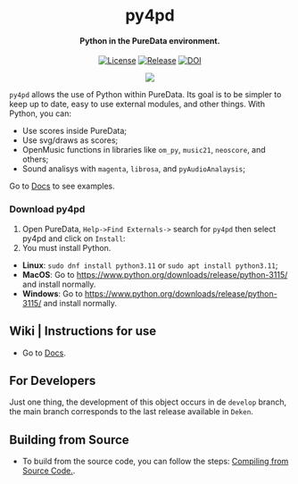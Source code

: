 <p align="center">
  <h1 align="center">py4pd</h1>
  <h4 align="center">Python in the PureData environment.</h4>
</p>
<p align="center">
    <a href="https://github.com/plugdata-team/plugdata/blob/main/LICENSE"><img src="https://img.shields.io/badge/license-GPL--v3-blue.svg" alt="License"></a>
    <a href="https://github.com/charlesneimog/py4pd/releases/latest"><img src="https://img.shields.io/github/release/charlesneimog/py4pd.svg?include_prereleases" alt="Release"></a>
    <a href="https://doi.org/10.5281/zenodo.10247117"><img src="https://zenodo.org/badge/DOI/10.5281/zenodo.10247117.svg" alt="DOI"></a>
</p>
    
<p align="center">
  <a href="https://github.com/charlesneimog/py4pd/actions/workflows/Builder.yml"><img src="https://github.com/charlesneimog/py4pd/actions/workflows/Dev-Tests.yml/badge.svg?branch=develop"></a>
</p>

`py4pd` allows the use of Python within PureData. Its goal is to be simpler to keep up to date, easy to use external modules, and other things. With Python, you can:
* Use scores inside PureData;
* Use svg/draws as scores;
* OpenMusic functions in libraries like `om_py`, `music21`, `neoscore`, and others;
* Sound analisys with `magenta`, `librosa`, and `pyAudioAnalaysis`;

Go to [Docs](https://www.charlesneimog.com/py4pd) to see examples.

### Download py4pd
1. Open PureData, `Help->Find Externals->` search for `py4pd` then select py4pd and click on `Install`: 
2. You must install Python.

* **Linux**: `sudo dnf install python3.11` or `sudo apt install python3.11`;
* **MacOS**: Go to https://www.python.org/downloads/release/python-3115/ and install normally.
* **Windows**: Go to https://www.python.org/downloads/release/python-3115/ and install normally.

## Wiki | Instructions for use

* Go to [Docs](https://www.charlesneimog.com/py4pd).

## For Developers

Just one thing, the development of this object occurs in de `develop` branch, the main branch corresponds to the last release available in `Deken`.

## Building from Source

* To build from the source code, you can follow the steps: [Compiling from Source Code.](https://github.com/charlesneimog/py4pd/blob/master/resources/BUILD.md).


